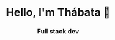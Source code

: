 <h1 align="center">Hello, I'm Thábata 👋</h1>
<h3 align="center">Full stack dev</h3>


<!---
thabatar/thabatar is a ✨ special ✨ repository because its `README.md` (this file) appears on your GitHub profile.
You can click the Preview link to take a look at your changes.
--->
